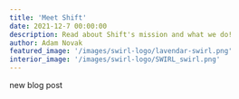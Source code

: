 ```yaml
---
title: 'Meet Shift'
date: 2021-12-7 00:00:00
description: Read about Shift's mission and what we do!
author: Adam Novak
featured_image: '/images/swirl-logo/lavendar-swirl.png'
interior_image: '/images/swirl-logo/SWIRL_swirl.png'
---
```

new blog post